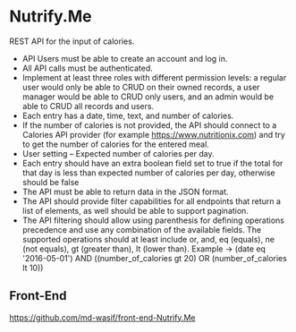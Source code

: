 # Nutrify.Me
REST API for the input of calories.
- API Users must be able to create an account and log in.
- All API calls must be authenticated.
- Implement at least three roles with different permission levels: a regular user would only be able to CRUD on their owned records, a user manager would be able to CRUD only users, and an admin would be able to CRUD all records and users.
- Each entry has a date, time, text, and number of calories.
- If the number of calories is not provided, the API should connect to a Calories API provider (for example https://www.nutritionix.com) and try to get the number of calories for the entered meal.
- User setting – Expected number of calories per day.
- Each entry should have an extra boolean field set to true if the total for that day is less than expected number of calories per day, otherwise should be false
- The API must be able to return data in the JSON format.
- The API should provide filter capabilities for all endpoints that return a list of elements, as well should be able to support pagination.
- The API filtering should allow using parenthesis for defining operations precedence and use any combination of the available fields. The supported operations should at least include or, and, eq (equals), ne (not equals), gt (greater than), lt (lower than). Example -> (date eq '2016-05-01') AND ((number_of_calories gt 20) OR (number_of_calories lt 10))
## Front-End
https://github.com/md-wasif/front-end-Nutrify.Me
